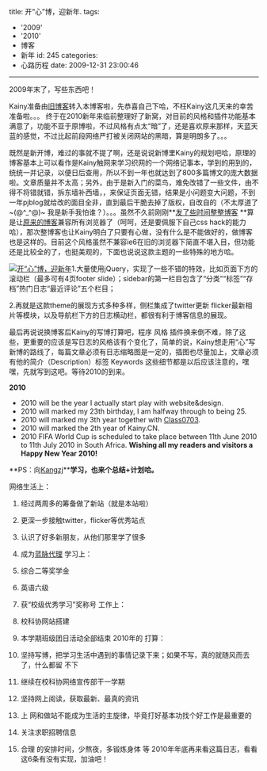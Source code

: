 title: 开“心”博，迎新年.
tags:
  - '2009'
  - '2010'
  - 博客
  - 新年
id: 245
categories:
  - 心路历程
date: 2009-12-31 23:00:46
---

2009年末了，写些东西吧！

Kainy准备由[旧博客](http://kainy.cn/pj/ "200810xx至20091231。")转入本博客啦，先恭喜自己下哈，不枉Kainy这几天来的幸苦准备啦。。。 终于在2010新年来临前整理好了新窝，对目前的风格和插件功能基本满意了，功能不亚于原博啦，不过风格有点太“暗”了，还是喜欢原来那样，天蓝天蓝的感觉，不过比起前段网络严打被关闭网站的黑暗，算是明朗多了。。。

既然是新开博，难过的事就不提了啊，还是说说新博里Kainy的规划吧哈，原理的博客基本上可以看作是Kainy触网来学习织网的一个网络记事本，学到的用到的，统统一并记录，以便日后查用，所以不到一年也就达到了800多篇博文的庞大数据啦。文章质量并不太高；另外，由于是新入门的菜鸟，难免改错了一些文件，由不得不将错就错，拆东墙补西墙，，来保证页面无错，结果是小问题变大问题，不到一年pjblog就给改的面目全非，直到最后干脆去掉了版权，自改自的（不太厚道了 ~(@^_^@)~ 我是新手我怕谁？）。。。虽然不久前刚刚**[发了些时间整整博客](http://kainy.cn/pj/article/866.htm) **算是让[原来的博客](http://kainy.cn/pj/)兼容所有浏览器了（呵呵，还是要佩服下自己css hack的能力哈），那次整博客也让Kainy明白了只要有心做，没有什么是不能做好的，做博客也是这样的。目前这个风格虽然不兼容ie6在旧的浏览器下简直不堪入目，但功能还是比较全的了，也挺美观的，下面也说说这款主题的一些特殊的地方哈。<!--more-->

[![开“心”博，迎新年](http://farm3.static.flickr.com/2665/4231214566_04bb4ec80d.jpg)](http://farm3.static.flickr.com/2665/4231214566_04bb4ec80d.jpg "开“心”博，迎新年")1.大量使用jQuery，实现了一些不错的特效，比如页面下方的滚动栏（最多可有4页footer slide）；sidebar的第一栏目包含了“分类”“标签”“存档”热门日志“最近评论”五个栏目；

2.再就是这款theme的展现方式多种多样，侧栏集成了twitter更新 flicker最新相片等模块，以及导航栏下方的日志横动栏，都很有利于博客信息的展现。

最后再说说换博客后Kainy的写博打算吧，程序 风格 插件换来倒不难，除了这些，更重要的应该是写日志的风格该有个变化了，简单的说，Kainy想走用“心”写新博的路线了，每篇文章必须有日志缩略图是一定的，插图也尽量加上，文章必须有他的简介（Description）标签 Keywords 这些细节都是以后应该注意的，嘿嘿，先就写到这吧。等待2010的到来。

**2010**

*   2010 will be the year I actually start play with website&amp;design.
*   2010 will marked my 23th birthday, I am halfway through to being 25.
*   2010 will marked my 3th year together with [Class0703](http://0703.u0m.cn/ "我们的班级主页.").
*   2010 will marked the 2th year of Kainy.CN.
*   2010 FIFA World Cup is scheduled to take place between 11th June 2010 to 11th July 2010 in South Africa.
**Wishing all my readers and visitors a Happy New Year 2010!**

**PS：向[Kangzj](http://kangzj.net/2009-summary-and-2010-plan/)****学习，也来个总结+计划哈。**

网络生活上：

1.  经过两周多的筹备做了新站（就是本站啦）
2.  更深一步接触twitter，flicker等优秀站点
3.  认识了好多新朋友，从他们那里学了很多
4.  成为[蓝脉代理](http://www.azurelode.com/)
学习上：

1.  综合二等奖学金
2.  英语六级
3.  获“校级优秀学习”奖称号
工作上：

1.  校科协网站搭建
2.  本学期班级团日活动全部结束
2010年的 打算：

1.  坚持写博，把学习生活中遇到的事情记录下来；如果不写，真的就随风而去了，什么都留 不下
2.  继续在校科协网络宣传部干一学期
3.  坚持网上阅读，获取最新、最真的资讯
4.  上 网和做站不能成为生活的主旋律，毕竟打好基本功找个好工作是最重要的
5.  关注求职招聘信息
6.  合理 的安排时间，少熬夜，多锻炼身体
等 2010年年底再来看这篇日志，看看这6条有没有实现，加油吧！